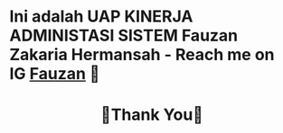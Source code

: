 # Ini adalah UAP KINERJA ADMINISTASI SISTEM Fauzan Zakaria Hermansah - Reach me on IG [Fauzan](https://www.instagram.com/fauzan.hermansah) 👋

<h1 align="center">🙏Thank You🙏</h1>